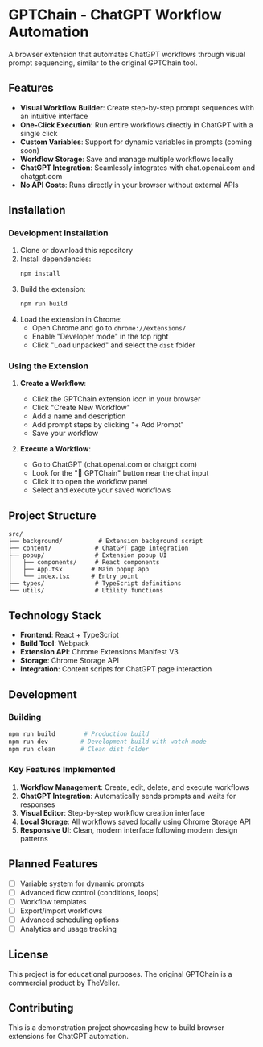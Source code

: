 # GPTChain - ChatGPT Workflow Automation

A browser extension that automates ChatGPT workflows through visual prompt sequencing, similar to the original GPTChain tool.

## Features

- **Visual Workflow Builder**: Create step-by-step prompt sequences with an intuitive interface
- **One-Click Execution**: Run entire workflows directly in ChatGPT with a single click
- **Custom Variables**: Support for dynamic variables in prompts (coming soon)
- **Workflow Storage**: Save and manage multiple workflows locally
- **ChatGPT Integration**: Seamlessly integrates with chat.openai.com and chatgpt.com
- **No API Costs**: Runs directly in your browser without external APIs

## Installation

### Development Installation

1. Clone or download this repository
2. Install dependencies:
   ```bash
   npm install
   ```
3. Build the extension:
   ```bash
   npm run build
   ```
4. Load the extension in Chrome:
   - Open Chrome and go to `chrome://extensions/`
   - Enable "Developer mode" in the top right
   - Click "Load unpacked" and select the `dist` folder

### Using the Extension

1. **Create a Workflow**:
   - Click the GPTChain extension icon in your browser
   - Click "Create New Workflow"
   - Add a name and description
   - Add prompt steps by clicking "+ Add Prompt"
   - Save your workflow

2. **Execute a Workflow**:
   - Go to ChatGPT (chat.openai.com or chatgpt.com)
   - Look for the "🔗 GPTChain" button near the chat input
   - Click it to open the workflow panel
   - Select and execute your saved workflows

## Project Structure

```
src/
├── background/          # Extension background script
├── content/            # ChatGPT page integration
├── popup/              # Extension popup UI
│   ├── components/     # React components
│   ├── App.tsx        # Main popup app
│   └── index.tsx      # Entry point
├── types/              # TypeScript definitions
└── utils/              # Utility functions
```

## Technology Stack

- **Frontend**: React + TypeScript
- **Build Tool**: Webpack
- **Extension API**: Chrome Extensions Manifest V3
- **Storage**: Chrome Storage API
- **Integration**: Content scripts for ChatGPT page interaction

## Development

### Building
```bash
npm run build        # Production build
npm run dev         # Development build with watch mode
npm run clean       # Clean dist folder
```

### Key Features Implemented

1. **Workflow Management**: Create, edit, delete, and execute workflows
2. **ChatGPT Integration**: Automatically sends prompts and waits for responses
3. **Visual Editor**: Step-by-step workflow creation interface
4. **Local Storage**: All workflows saved locally using Chrome Storage API
5. **Responsive UI**: Clean, modern interface following modern design patterns

## Planned Features

- [ ] Variable system for dynamic prompts
- [ ] Advanced flow control (conditions, loops)
- [ ] Workflow templates
- [ ] Export/import workflows
- [ ] Advanced scheduling options
- [ ] Analytics and usage tracking

## License

This project is for educational purposes. The original GPTChain is a commercial product by TheVeller.

## Contributing

This is a demonstration project showcasing how to build browser extensions for ChatGPT automation.